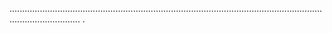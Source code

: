........................................................................................................................................................
.
